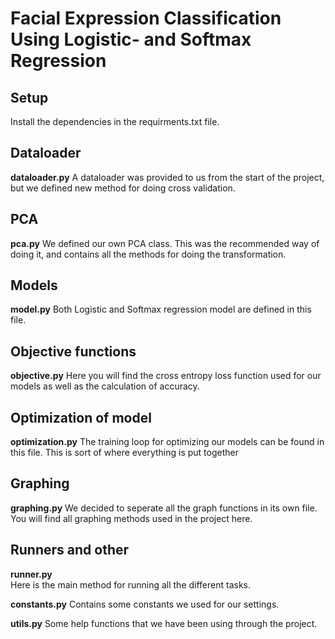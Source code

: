 # Facial Expression Classification Using Logistic- and Softmax Regression

## Setup
Install the dependencies in the requirments.txt file.

## Dataloader
**dataloader.py**
A dataloader was provided to us from the start of the project, but we defined new method for doing cross validation.

## PCA
**pca.py**
We defined our own PCA class. This was the recommended way of doing it, and contains all the methods for doing the 
transformation. 

## Models
**model.py**
Both Logistic and Softmax regression model are defined in this file.

## Objective functions
**objective.py**
Here you will find the cross entropy loss function used for our models as well as the calculation of accuracy.

## Optimization of model
**optimization.py**
The training loop for optimizing our models can be found in this file. This is sort of where everything is put together

## Graphing
**graphing.py**
We decided to seperate all the graph functions in its own file. You will find all graphing methods used in the project here.

## Runners and other
**runner.py**  
Here is the main method for running all the different tasks.

**constants.py**
Contains some constants we used for our settings. 

**utils.py**
Some help functions that we have been using through the project. 
